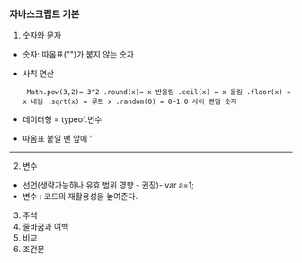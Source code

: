 ### 자바스크립트 기본

1. 숫자와 문자
- 숫자: 따옴표("")가 붙지 않는 숫자
- 사칙 연산

    ` Math.pow(3,2)= 3^2
    .round(x)= x 반올림
    .ceil(x) = x 올림
    .floor(x) = x 내림
    .sqrt(x) = 루트 x
    .random(0) = 0~1.0 사이 랜덤 숫자`

- 데이터형 = typeof.변수
- 따옴표 붙일 땐 앞에 \'

---

2. 변수 

- 선언(생략가능하나 유효 범위 영향 - 권장)- var a=1;
- 변수 : 코드의 재활용성을 높여준다.
3) 주석
4) 줄바꿈과 여백
5) 비교
6) 조건문
